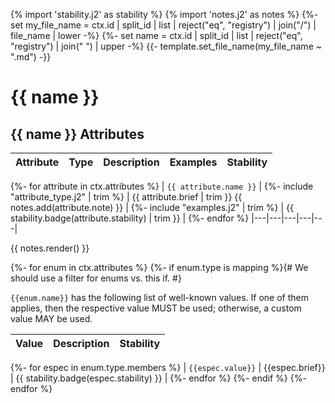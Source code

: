 {% import 'stability.j2' as stability %}
{% import 'notes.j2' as notes %}
{%- set my_file_name = ctx.id | split_id | list | reject("eq", "registry") | join("/") | file_name | lower -%}
{%- set name = ctx.id | split_id | list | reject("eq", "registry") | join(" ") | upper -%}
{{- template.set_file_name(my_file_name ~ ".md") -}}

<!--- Hugo front matter used to generate the website version of this page:
--->

# {{ name }}

## {{ name }} Attributes

| Attribute  | Type | Description  | Examples  | Stability |
|---|---|---|---|---|
{%- for attribute in ctx.attributes %}
| `{{ attribute.name }}` | {%- include "attribute_type.j2" | trim %} | {{ attribute.brief | trim }} {{ notes.add(attribute.note) }} | {%- include "examples.j2" | trim %} | {{ stability.badge(attribute.stability) | trim }} |
{%- endfor %}
|---|---|---|---|---|

{{ notes.render() }}

{%- for enum in ctx.attributes %}
{%- if enum.type is mapping %}{# We should use a filter for enums vs. this if. #}

`{{enum.name}}` has the following list of well-known values. If one of them applies, then the respective value MUST be used; otherwise, a custom value MAY be used.

| Value  | Description | Stability |
|---|---|---|
{%- for espec in enum.type.members %}
| `{{espec.value}}` | {{espec.brief}} | {{ stability.badge(espec.stability) }} |
{%- endfor %}
{%- endif %}
{%- endfor %}